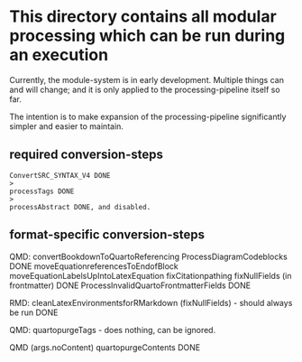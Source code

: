 # This directory contains all modular processing which can be run during an execution

Currently, the module-system is in early development. Multiple things can and will change; and it is only applied to the processing-pipeline itself so far.

The intention is to make expansion of the processing-pipeline significantly simpler and easier to maintain.

## required conversion-steps

```
ConvertSRC_SYNTAX_V4 DONE
>
processTags DONE
>
processAbstract DONE, and disabled. 
```

## format-specific conversion-steps

QMD:
    convertBookdownToQuartoReferencing
    ProcessDiagramCodeblocks                                  DONE
    moveEquationreferencesToEndofBlock
    moveEquationLabelsUpIntoLatexEquation
    fixCitationpathing
    fixNullFields (in frontmatter)                   DONE
    ProcessInvalidQuartoFrontmatterFields            DONE

RMD:
    cleanLatexEnvironmentsforRMarkdown
    (fixNullFields) - should always be run          DONE

QMD:
    quartopurgeTags - does nothing, can be ignored.

QMD (args.noContent)
    quartopurgeContents                             DONE
